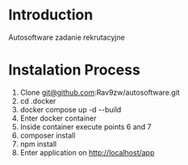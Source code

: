 # Introduction
Autosoftware zadanie rekrutacyjne

# Instalation Process
1. Clone git@github.com:Rav9zw/autosoftware.git
2. cd .docker
3. docker compose up -d --build
4. Enter docker container
5. Inside container execute points 6 and 7
6. composer install
7. npm install
8. Enter application on [http://localhost/app](http://localhost/app)
